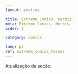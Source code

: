```yaml
---
layout: post-ea

title: Extreme Comics. Heróis.
meta: Extreme Comics. Heróis.
order: 1

category: comics

lang: pt
ref: extreme_comics_heroes
---
```


Atualização da seção.
